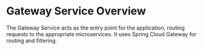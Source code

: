 # Gateway Service Overview

The Gateway Service acts as the entry point for the application, routing requests to the appropriate microservices. It uses Spring Cloud Gateway for routing and filtering.
